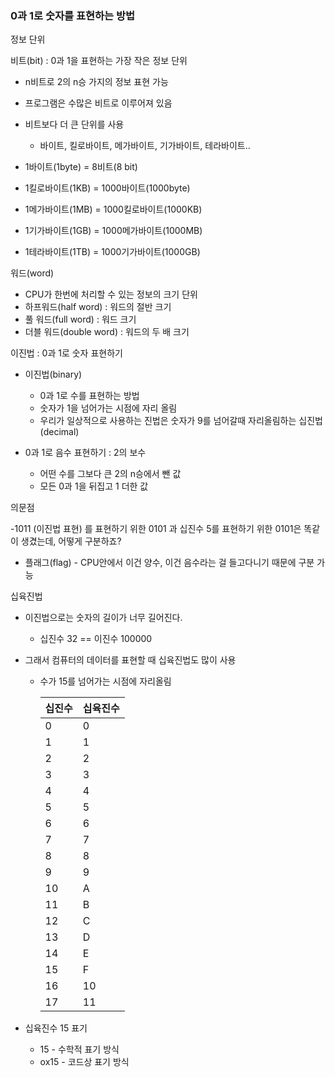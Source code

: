 ### 0과 1로 숫자를 표현하는 방법



정보 단위



비트(bit) : 0과 1을 표현하는 가장 작은 정보 단위



- n비트로 2의 n승 가지의 정보 표현 가능

- 프로그램은 수많은 비트로 이루어져 있음
- 비트보다 더 큰 단위를 사용
  - 바이트, 킬로바이트, 메가바이트, 기가바이트, 테라바이트..
- 1바이트(1byte) = 8비트(8 bit)
- 1킬로바이트(1KB) = 1000바이트(1000byte)
- 1메가바이트(1MB) = 1000킬로바이트(1000KB)
- 1기가바이트(1GB) = 1000메가바이트(1000MB)
- 1테라바이트(1TB) = 1000기가바이트(1000GB)



워드(word)

- CPU가 한번에 처리할 수 있는 정보의 크기 단위
- 하프워드(half word) : 워드의 절반 크기
- 풀 워드(full word) : 워드 크기
- 더블 워드(double word) : 워드의 두 배 크기



이진법 : 0과 1로 숫자 표현하기

- 이진법(binary)
  - 0과 1로 수를 표현하는 방법
  - 숫자가 1을 넘어가는 시점에 자리 올림
  - 우리가 일상적으로 사용하는 진법은 숫자가 9를 넘어갈때 자리올림하는 십진법(decimal)

- 0과 1로 음수 표현하기 : 2의 보수
  - 어떤 수를 그보다 큰 2의 n승에서 뺀 값
  - 모든 0과 1을 뒤집고 1 더한 값

의문점

-1011 (이진법 표현) 를 표현하기 위한 0101 과 십진수 5를 표현하기 위한 0101은 똑같이 생겼는데, 어떻게 구분하죠?

- 플래그(flag) - CPU안에서 이건 양수, 이건 음수라는 걸 들고다니기 때문에 구분 가능



십육진법

- 이진법으로는 숫자의 길이가 너무 길어진다.

  - 십진수 32 == 이진수 100000

- 그래서 컴퓨터의 데이터를 표현할 때 십육진법도 많이 사용

  - 수가 15를 넘어가는 시점에 자리올림

    | 십진수 | 십육진수 |
    | ------ | -------- |
    | 0      | 0        |
    | 1      | 1        |
    | 2      | 2        |
    | 3      | 3        |
    | 4      | 4        |
    | 5      | 5        |
    | 6      | 6        |
    | 7      | 7        |
    | 8      | 8        |
    | 9      | 9        |
    | 10     | A        |
    | 11     | B        |
    | 12     | C        |
    | 13     | D        |
    | 14     | E        |
    | 15     | F        |
    | 16     | 10       |
    | 17     | 11       |

- 십육진수 15 표기

  - 15 -  수학적 표기 방식
  - ox15 - 코드상 표기 방식





